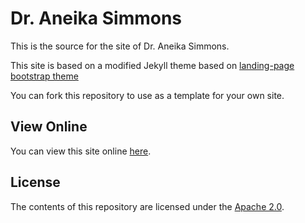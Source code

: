 # Dr. Aneika Simmons

This is the source for the site of Dr. Aneika Simmons.

This site is based on a modified Jekyll theme based on [landing-page bootstrap theme ](http://startbootstrap.com/templates/landing-page/)

You can fork this repository to use as a template for your own site.

## View Online
You can view this site online [here](https://aneikasimmons.com/#about).


## License
The contents of this repository are licensed under the [Apache
2.0](http://www.apache.org/licenses/LICENSE-2.0.html).
